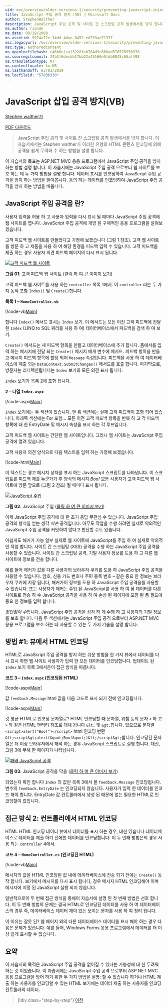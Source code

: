 ```yaml
---
uid: mvc/overview/older-versions-1/security/preventing-javascript-injection-attacks-vb
title: JavaScript 주입 공격 방지 (VB) | Microsoft Docs
author: StephenWalther
description: JavaScript 주입 공격 및 사이트 간 스크립팅 공격 발생에서을 방지 합니다. 이 자습서에서는 Stephen walther가 하는 방법을 쉽게 de 설명 하는 중...
ms.author: riande
ms.date: 08/19/2008
ms.assetid: 9274a72e-34dd-4dae-8452-ed733ae71377
msc.legacyurl: /mvc/overview/older-versions-1/security/preventing-javascript-injection-attacks-vb
msc.type: authoredcontent
ms.openlocfilehash: c46b6e1ca13228feb764d9c660ad578576956970
ms.sourcegitcommit: 24b1f6decbb17bb22a45166e5fdb0845c65af498
ms.translationtype: MT
ms.contentlocale: ko-KR
ms.lasthandoff: 03/01/2019
ms.locfileid: "57036330"
---
```

<a name="preventing-javascript-injection-attacks-vb"></a>JavaScript 삽입 공격 방지(VB)
====================
[Stephen walther가](https://github.com/StephenWalther)

[PDF 다운로드](http://download.microsoft.com/download/8/4/8/84843d8d-1575-426c-bcb5-9d0c42e51416/ASPNET_MVC_Tutorial_06_VB.pdf)

> JavaScript 주입 공격 및 사이트 간 스크립팅 공격 발생에서을 방지 합니다. 이 자습서에서는 Stephen walther가 이러한 유형의 HTML 콘텐츠 인코딩에 의해 공격을 쉽게 무력화 수 하는 방법을 설명 합니다.


이 자습서의 목표는 ASP.NET MVC 응용 프로그램에서 JavaScript 주입 공격을 방지 하는 방법 설명 합니다. 이 자습서에는 JavaScript 주입 공격 으로부터 웹 사이트를 보호 하는 데 두 가지 방법을 설명 합니다. 데이터 표시를 인코딩하여 JavaScript 주입 공격을 방지 하는 방법을 알아봅니다. 동의 하는 데이터를 인코딩하여 JavaScript 주입 공격을 방지 하는 방법을 배웁니다.

## <a name="what-is-a-javascript-injection-attack"></a>JavaScript 주입 공격을 란?

사용자 입력을 허용 하 고 사용자 입력을 다시 표시 될 때마다 JavaScript 주입 공격에 웹 사이트를 엽니다. JavaScript 주입 공격에 개방 된 구체적인 응용 프로그램을 살펴보겠습니다.

고객 피드백 웹 사이트를 만들었다고 가정해 보겠습니다 (그림 1 참조). 고객 웹 사이트를 방문 하 고 제품을 사용 하 여 해당 환경을 피드백 입력 수 있습니다. 고객 피드백을 제출 하는 경우 사용자 의견 피드백 페이지의 다시 표시 됩니다.


[![고객 피드백 웹 사이트](preventing-javascript-injection-attacks-vb/_static/image2.png)](preventing-javascript-injection-attacks-vb/_static/image1.png)

**그림 01**: 고객 피드백 웹 사이트 ([클릭 하 여 큰 이미지 보기](preventing-javascript-injection-attacks-vb/_static/image3.png))


고객 피드백 웹 사이트를 사용 하는 `controller` 목록 1에서. 이 `controller` 라는 두 가지 동작 포함 `Index()` 및 `Create()`합니다.

**목록 1 – `HomeController.vb`**

[!code-vb[Main](preventing-javascript-injection-attacks-vb/samples/sample1.vb)]

합니다 `Index()` 메서드 표시는 `Index` 보기. 이 메서드는 모든 이전 고객 피드백에 전달 된 `Index` (LINQ to SQL 쿼리를 사용 하 여) 데이터베이스에서 피드백을 검색 하 여 보기.

`Create()` 메서드는 새 피드백 항목을 만들고 데이터베이스에 추가 합니다. 폼에서를 입력 하는 메시지에 전달 되는 `Create()` 메시지 매개 변수에 메서드. 피드백 항목을 만들고 메시지 피드백 항목에 할당 되어 `Message` 속성입니다. 피드백을 사용 하 여 데이터베이스에 제출 되는 `DataContext.SubmitChanges()` 메서드를 호출 합니다. 마지막으로, 방문자는 리디렉션됩니다는 `Index` 보기의 모든 의견 표시 됩니다.

`Index` 보기가 목록 2에 포함 됩니다.

**2 – 나열 `Index.aspx`**

[!code-aspx[Main](preventing-javascript-injection-attacks-vb/samples/sample2.aspx)]

`Index` 보기에는 두 섹션이 있습니다. 맨 위 섹션에는 실제 고객 피드백이 포함 되어 있습니다. 아래쪽 섹션에는 For 포함... 모든 이전 고객 피드백 항목을 반복 하 고 각 피드백 항목에 대 한 EntryDate 및 메시지 속성을 표시 하는 각 루프입니다.

고객 피드백 웹 사이트는 간단한 웹 사이트입니다. 그러나 웹 사이트는 JavaScript 주입 공격에 열려 있습니다.

고객 사용자 의견 양식으로 다음 텍스트를 입력 하는 가정해 보겠습니다.

[!code-html[Main](preventing-javascript-injection-attacks-vb/samples/sample3.html)]

이 텍스트는 경고 메시지 상자를 표시 하는 JavaScript 스크립트를 나타냅니다. 이 스크립트를 피드백 제출 누군가가 후 양식의 메시지 <em>Boo!</em> 모든 사용자가 고객 피드백 웹 사이트에 방문 앞으로 (그림 2 참조) 될 때마다 표시 됩니다.


[![JavaScript 주입](preventing-javascript-injection-attacks-vb/_static/image5.png)](preventing-javascript-injection-attacks-vb/_static/image4.png)

**그림 02**: JavaScript 주입 ([클릭 하 여 큰 이미지 보기](preventing-javascript-injection-attacks-vb/_static/image6.png))


이제 JavaScript 주입 공격에 대 한 초기 응답 무관심 수 있습니다. JavaScript 주입 공격의 형식일 뿐는 생각 *파손* 공격입니다. 아무도 작업을 수행 하려면 실제로 악의적인 JavaScript 주입 공격을 커밋하여 않다고 판단할 수도 있습니다.

아쉽게도 해커가 가능 일부 실제로 웹 사이트에 JavaScript를 주입 하 여 실제로 악의적인 작업 합니다. 사이트 간 스크립팅 (XSS) 공격을 수행 하는 JavaScript 주입 공격을 사용할 수 있습니다. 사이트 간 스크립팅 공격, 기밀 사용자 정보를 도용 하 고 다른 웹 사이트에 정보를 전송 합니다.

예를 들어 해커가 값을 다른 사용자의 브라우저 쿠키를 도용 하 JavaScript 주입 공격을 사용할 수 있습니다. 암호, 신용 카드 번호나 주민 등록 번호 – 같은 중요 한 정보는 브라우저 쿠키에 저장 됩니다, 해커가이 정보를 도용 하 JavaScript 주입 공격을를 사용할 수 있습니다. 또는 사용자가 해커는 주입 된 JavaScript를 사용 하 여 폼 데이터를 다른 사이트로 전송 하 수 JavaScript 공격을 사용 하 여 손상 된 페이지에 포함 된 폼 필드에 중요 한 정보를 입력 합니다.

*장단점이 수*입니다. JavaScript 주입 공격을 심각 하 게 수행 하 고 사용자의 기밀 정보를 보호 합니다. 다음 두 섹션에서는 JavaScript 주입 공격 으로부터 ASP.NET MVC 응용 프로그램을 보호 하는 데 사용할 수 있는 두 가지 기술을 설명 합니다.

## <a name="approach-1-html-encode-in-the-view"></a>방법 #1: 뷰에서 HTML 인코딩

HTML로 JavaScript 주입 공격을 방지 하는 쉬운 방법을 한 가지 뷰에서 데이터를 다시 표시 하면 웹 사이트 사용자가 입력 한 모든 데이터를 인코딩합니다. 업데이트 된 `Index` 보기 목록 3에서은이 접근 방식을 따릅니다.

**코드 3 – `Index.aspx` (인코딩된 HTML)**

[!code-aspx[Main](preventing-javascript-injection-attacks-vb/samples/sample4.aspx)]

값 `feedback.Message` html 값을 다음 코드로 표시 되기 전에 인코딩됩니다.

[!code-aspx[Main](preventing-javascript-injection-attacks-vb/samples/sample5.aspx)]

것 평균 HTML로 인코딩 문자열로? HTML 인코딩할 때 문자열, 위험 등의 문자 `<` 하 고 `>` 와 같은 HTML 엔터티 참조로 대체 됩니다 `&lt;` 및 `&gt;`합니다. 있으므로 문자열 `<script>alert("Boo!")</script>` html 인코딩 변환 `&lt;script&gt;alert(&quot;Boo!&quot;)&lt;/script&gt;`합니다. 인코딩된 문자열은 더 이상 브라우저에서 해석 하는 경우 JavaScript 스크립트로 실행 합니다. 대신, 그림 3에 무해 한 페이지가 나타납니다.


[![패배 JavaScript 공격](preventing-javascript-injection-attacks-vb/_static/image8.png)](preventing-javascript-injection-attacks-vb/_static/image7.png)

**그림 03**: JavaScript 공격을 막을 ([클릭 하 여 큰 이미지 보기](preventing-javascript-injection-attacks-vb/_static/image9.png))


되었는지 확인 합니다 `Index` 의 값만 목록 3에서 볼 `feedback.Message` 인코딩됩니다. 변수의 `feedback.EntryDate` 는 인코딩되지 않습니다. 사용자가 입력 한 데이터를 인코드 해야 합니다. EntryDate 값 컨트롤러에서 생성 된 때문에 없는 필요한 HTML로 인코딩할이 값입니다.

## <a name="approach-2-html-encode-in-the-controller"></a>접근 방식 2: 컨트롤러에서 HTML 인코딩

HTML HTML 인코딩 데이터 뷰에서 데이터를 표시 하는 경우, 대신 있습니다 데이터베이스로 데이터를 제출 하기 전에만 데이터를 인코딩합니다. 이 두 번째 방법은의 경우 사용 되는 `controller` 4에서.

**코드 4 – `HomeController.cs` (인코딩된 HTML)**

[!code-vb[Main](preventing-javascript-injection-attacks-vb/samples/sample6.vb)]

메시지의 값을 HTML 인코딩된 값 내에 데이터베이스에 전송 되기 전에는 `Create()` 동작 합니다. 보기에서 메시지를 다시 표시 됩니다, 경우 메시지 HTML 인코딩해야 이며 메시지에 지정 된 JavaScript 실행 되지 않습니다.

일반적으로이 두 번째 접근 방식을 통해이 자습서에 설명 된 첫 번째 방법은 선호 합니다. 이 두 번째 방법의 문제는 결국 HTML로 인코딩된 데이터를 사용 하 여 데이터베이스의 경우 즉, 데이터베이스 데이터 재미 있는 보이는 문자를 사용 하 여 정리 됩니다.

이 이유는 잘못 된? 웹 페이지 외의 다른 데이터베이스 데이터를 표시 해야 하는 경우 다음은 문제가 있습니다. 예를 들어, Windows Forms 응용 프로그램에서 데이터를 더 이상 쉽게 표시할 수 없습니다.

## <a name="summary"></a>요약

이 자습서의 목적은 JavaScript 주입 공격을 없어질 수 있다는 가능성에 대 한 두려워 하는 것 이었습니다. 이 자습서에는 JavaScript 주입 공격 으로부터 ASP.NET MVC 응용 프로그램을 방어 하기 위한 두 가지 방법을 설명: 할 수 있습니다 하거나 HTML 제출 하는 사용자를 인코딩할 수 있는 HTML 보기에는 데이터 제출 하는 사용자를 인코딩 컨트롤러의 데이터.

> [!div class="step-by-step"]
> [이전](authenticating-users-with-windows-authentication-vb.md)
